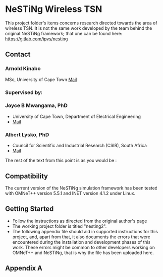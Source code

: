# NeSTiNg Wireless TSN

This project folder's items concerns research directed towards the area of wireless TSN. It is not the same work developed by the team behind the original NeSTiNg framework; that one can be found here: https://gitlab.com/ipvs/nesting

## Contact
### Arnold Kinabo
MSc, University of Cape Town
[Mail](knbarn001@myuct.ac.za)

### Supervised by:
### Joyce B Mwangama, PhD
+ University of Cape Town, Department of Electrical Engineering
+ [Mail](joycebm@crg.ee.uct.ac.za)
### Albert Lysko, PhD
+ Council for Scientific and Industrial Research (CSIR), South Africa
+ [Mail](albert.lysko@csir.co.za)

The rest of the text from this point is as you would be :


## Compatibility

The current version of the NeSTiNg simulation framework has been tested with OMNeT++ version 5.5.1 and INET version 4.1.2 under Linux.

## Getting Started

+ Follow the instructions as directed from the original author's page
+ The working project folder is titled "nesting2".
+ The following appendix file should aid in supported instructions for this project, and, apart from that, it also documents the errors that were encountered during the installation and development phases of this work. These errors might be common to other developers working on OMNeT++ and NeSTiNg, that is why the file has been uploaded here.

## Appendix A
